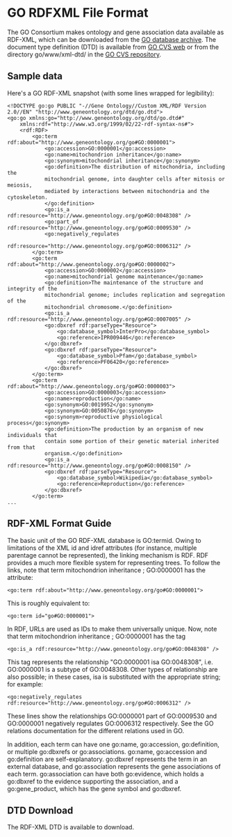# GO RDFXML File Format
The GO Consortium makes ontology and gene association data available as RDF-XML, which can be downloaded from the [GO database archive](http://archive.geneontology.org/latest-termdb/). The document type definition (DTD) is available from [GO CVS web](http://cvsweb.geneontology.org/cgi-bin/cvsweb.cgi/go/www/xml-dtd/go.dtd) or from the directory go/www/xml-dtd/ in the [GO CVS repository](http://geneontology.org/page/ftp-and-cvs-downloads#cvs).
## Sample data

Here's a GO RDF-XML snapshot (with some lines wrapped for legibility):

```<?xml version="1.0" encoding="UTF-8"?>
<!DOCTYPE go:go PUBLIC "-//Gene Ontology//Custom XML/RDF Version 2.0//EN" "http://www.geneontology.org/dtd/go.dtd">
<go:go xmlns:go="http://www.geneontology.org/dtd/go.dtd#"
	xmlns:rdf="http://www.w3.org/1999/02/22-rdf-syntax-ns#">
    <rdf:RDF>
        <go:term rdf:about="http://www.geneontology.org/go#GO:0000001">
            <go:accession>GO:0000001</go:accession>
            <go:name>mitochondrion inheritance</go:name>
            <go:synonym>mitochondrial inheritance</go:synonym>
            <go:definition>The distribution of mitochondria, including the
            mitochondrial genome, into daughter cells after mitosis or meiosis,
            mediated by interactions between mitochondria and the cytoskeleton.
            </go:definition>
            <go:is_a rdf:resource="http://www.geneontology.org/go#GO:0048308" />
            <go:part_of rdf:resource="http://www.geneontology.org/go#GO:0009530" />
            <go:negatively_regulates
                rdf:resource="http://www.geneontology.org/go#GO:0006312" />
        </go:term>
        <go:term rdf:about="http://www.geneontology.org/go#GO:0000002">
            <go:accession>GO:0000002</go:accession>
            <go:name>mitochondrial genome maintenance</go:name>
            <go:definition>The maintenance of the structure and integrity of the
            mitochondrial genome; includes replication and segregation of the
            mitochondrial chromosome.</go:definition>
            <go:is_a rdf:resource="http://www.geneontology.org/go#GO:0007005" />
            <go:dbxref rdf:parseType="Resource">
                <go:database_symbol>InterPro</go:database_symbol>
                <go:reference>IPR009446</go:reference>
            </go:dbxref>
            <go:dbxref rdf:parseType="Resource">
                <go:database_symbol>Pfam</go:database_symbol>
                <go:reference>PF06420</go:reference>
            </go:dbxref>
        </go:term>
        <go:term rdf:about="http://www.geneontology.org/go#GO:0000003">
            <go:accession>GO:0000003</go:accession>
            <go:name>reproduction</go:name>
            <go:synonym>GO:0019952</go:synonym>
            <go:synonym>GO:0050876</go:synonym>
            <go:synonym>reproductive physiological process</go:synonym>
            <go:definition>The production by an organism of new individuals that
            contain some portion of their genetic material inherited from that
            organism.</go:definition>
            <go:is_a rdf:resource="http://www.geneontology.org/go#GO:0008150" />
            <go:dbxref rdf:parseType="Resource">
                <go:database_symbol>Wikipedia</go:database_symbol>
                <go:reference>Reproduction</go:reference>
            </go:dbxref>
        </go:term>
...
```

## RDF-XML Format Guide

The basic unit of the GO RDF-XML database is GO:termid. Owing to limitations of the XML id and idref attributes (for instance, multiple parentage cannot be represented), the linking mechanism is RDF. RDF provides a much more flexible system for representing trees. To follow the links, note that term mitochondrion inheritance ; GO:0000001 has the attribute:
```
<go:term rdf:about="http://www.geneontology.org/go#GO:0000001">
```
This is roughly equivalent to:
```
<go:term id="go#GO:0000001">
```
In RDF, URLs are used as IDs to make them universally unique. Now, note that term mitochondrion inheritance ; GO:0000001 has the tag
```
<go:is_a rdf:resource="http://www.geneontology.org/go#GO:0048308" />
```
This tag represents the relationship "GO:0000001 isa GO:0048308", i.e. GO:0000001 is a subtype of GO:0048308. Other types of relationship are also possible; in these cases, isa is substituted with the appropriate string; for example:

```<go:part_of rdf:resource="http://www.geneontology.org/go#GO:0009530" />
<go:negatively_regulates rdf:resource="http://www.geneontology.org/go#GO:0006312" />
```
These lines show the relationships GO:0000001 part of GO:0009530 and GO:0000001 negatively regulates GO:0006312 respectively. See the GO relations documentation for the different relations used in GO.

In addition, each term can have one go:name, go:accession, go:definition, or multiple go:dbxrefs or go:associations. go:name, go:accession and go:definition are self-explanatory. go:dbxref represents the term in an external database, and go:association represents the gene associations of each term. go:association can have both go:evidence, which holds a go:dbxref to the evidence supporting the association, and a go:gene_product, which has the gene symbol and go:dbxref.
## DTD Download

The RDF-XML DTD is available to download.
